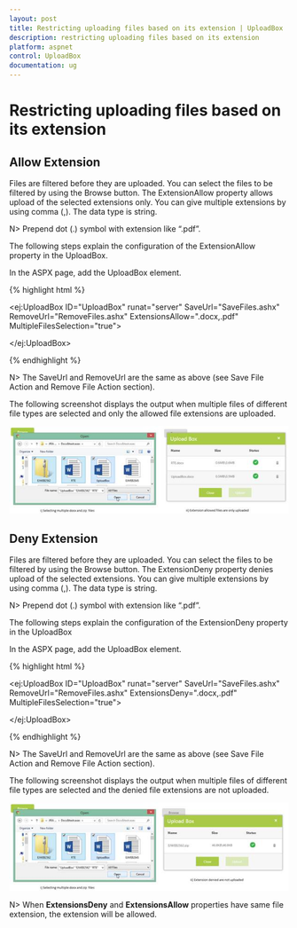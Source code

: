 ```yaml
---
layout: post
title: Restricting uploading files based on its extension | UploadBox | ASP.NET | Syncfusion
description: restricting uploading files based on its extension
platform: aspnet
control: UploadBox
documentation: ug
---
```


# Restricting uploading files based on its extension

## Allow Extension

Files are filtered before they are uploaded. You can select the files to be filtered by using the Browse button. 
The ExtensionAllow property allows upload of the selected extensions only. You can give multiple extensions by using comma (,).  The data type is string.

N> Prepend dot (.) symbol with extension like “.pdf”.

The following steps explain the configuration of the ExtensionAllow property in the UploadBox. 

In the ASPX page, add the UploadBox element.

{% highlight html %}

<ej:UploadBox ID="UploadBox" runat="server" SaveUrl="SaveFiles.ashx" RemoveUrl="RemoveFiles.ashx" ExtensionsAllow=".docx,.pdf" MultipleFilesSelection="true"> 

</ej:UploadBox>

{% endhighlight %}

N> The SaveUrl and RemoveUrl are the same as above (see Save File Action and Remove File Action section).

The following screenshot displays the output when multiple files of different file types are selected and only the allowed file extensions are uploaded.

![](Restricting-uploading-files-based-on-its-extension_images/Restricting-uploading-files-based-on-its-extension_img1.png)



## Deny Extension

Files are filtered before they are uploaded. You can select the files to be filtered by using the Browse button. The ExtensionDeny property denies upload of the selected extensions. You can give multiple extensions by using comma (,).  The data type is string.

N> Prepend dot (.) symbol with extension like “.pdf”.



The following steps explain the configuration of the ExtensionDeny property in the UploadBox

In the ASPX page, add the UploadBox element.

{% highlight html %}

<ej:UploadBox ID="UploadBox" runat="server" SaveUrl="SaveFiles.ashx" RemoveUrl="RemoveFiles.ashx" ExtensionsDeny=".docx,.pdf" MultipleFilesSelection="true">

</ej:UploadBox>


{% endhighlight %}


N> The SaveUrl and RemoveUrl are the same as above (see Save File Action and Remove File Action section).

The following screenshot displays the output when multiple files of different file types are selected and the denied file extensions are not uploaded.

![](Restricting-uploading-files-based-on-its-extension_images/Restricting-uploading-files-based-on-its-extension_img2.png)

N> When **ExtensionsDeny** and **ExtensionsAllow** properties have same file extension, the extension will be allowed.